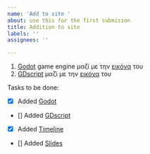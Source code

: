 ```yaml
---
name: 'Add to site '
about: use this for the first submision
title: Addition to site
labels: ''
assignees: ''

---
```


1. [Godot](https://godotengine.org/) game engine μαζί με την [εικόνα](https://godotengine.org/themes/godotengine/assets/press/logo_vertical_color_light.png) του 
2. [GDscript](https://godotengine.org/features) μαζί με την [εικόνα](https://godotengine.org/themes/godotengine/assets/press/icon_color.png) του

Tasks to be done:

- [x] Added [Godot](https://voltmaister-site.netlify.app/gallery/godot-game-engine/)
- [] Added [GDscript](https://voltmaister-site.netlify.app/gallery/gdscript/)
- [x] Added [Timeline](https://google.com)
- [] Added [Slides](https://google.com)
